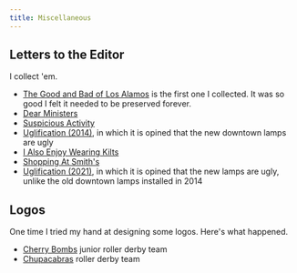 ```yaml
---
title: Miscellaneous
---
```


Letters to the Editor
--------------------

I collect 'em.

* [The Good and Bad of Los Alamos](good-and-bad-los-alamos.html) is
  the first one I collected. It was so good I felt it needed to be
  preserved forever.
* [Dear Ministers](dear-ministers.html)
* [Suspicious Activity](suspicious-activity.html)
* [Uglification (2014)](uglification.html), in which it is opined that the new downtown lamps are ugly
* [I Also Enjoy Wearing Kilts](i-also-enjoy-wearing-kilts.html)
* [Shopping At Smith's](shopping-at-smiths.html)
* [Uglification (2021)](uglification-2.html), in which it is opined that the new lamps are ugly, unlike the old downtown lamps installed in 2014


Logos
-------

One time I tried my hand at designing some logos.
Here's what happened.

* [Cherry Bombs](cherries.html) junior roller derby team
* [Chupacabras](chupas.html) roller derby team
